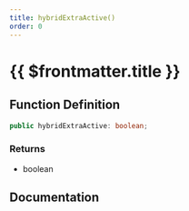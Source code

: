```yaml
---
title: hybridExtraActive()
order: 0
---
```


# {{ $frontmatter.title }}

<!--@include: ./hybridExtraActive_partial_header.md-->

## Function Definition

```ts
public hybridExtraActive: boolean;
```

### Returns

* boolean

## Documentation

<!--@include: ./hybridExtraActive_partial_footer.md-->
